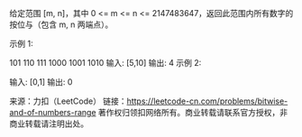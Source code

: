 给定范围 [m, n]，其中 0 <= m <= n <= 2147483647，返回此范围内所有数字的按位与（包含 m, n 两端点）。

示例 1: 

 101
 110
 111
1000
1001
1010
输入: [5,10]
输出: 4
示例 2:

输入: [0,1]
输出: 0

来源：力扣（LeetCode）
链接：https://leetcode-cn.com/problems/bitwise-and-of-numbers-range
著作权归领扣网络所有。商业转载请联系官方授权，非商业转载请注明出处。